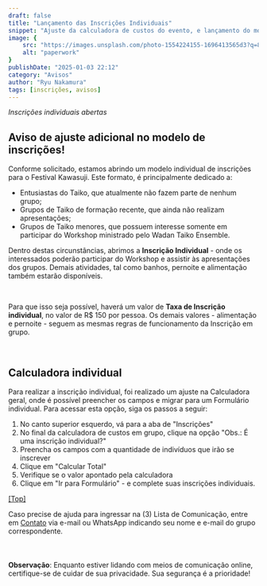 ```yaml
---
draft: false
title: "Lançamento das Inscrições Individuais"
snippet: "Ajuste da calculadora de custos do evento, e lançamento do modelo individual de inscrições"
image: {
    src: "https://images.unsplash.com/photo-1554224155-1696413565d3?q=80&w=2670&auto=format&fit=crop&ixlib=rb-4.0.3&ixid=M3wxMjA3fDB8MHxwaG90by1wYWdlfHx8fGVufDB8fHx8fA%3D%3D",
    alt: "paperwork"
}
publishDate: "2025-01-03 22:12"
category: "Avisos"
author: "Ryu Nakamura"
tags: [inscrições, avisos]
---
```


_Inscrições individuais abertas_

## Aviso de ajuste adicional no modelo de inscrições!

Conforme solicitado, estamos abrindo um modelo individual de inscrições para o Festival Kawasuji. Este formato, é principalmente dedicado a:
- Entusiastas do Taiko, que atualmente não fazem parte de nenhum grupo;
- Grupos de Taiko de formação recente, que ainda não realizam apresentações;
- Grupos de Taiko menores, que possuem interesse somente em participar do Workshop ministrado pelo Wadan Taiko Ensemble.

Dentro destas circunstâncias, abrimos a **Inscrição Individual** - onde os interessados poderão participar do Workshop e assistir às apresentações dos grupos. Demais atividades, tal como banhos, pernoite e alimentação também estarão disponíveis.

<br>

Para que isso seja possível, haverá um valor de **Taxa de Inscrição individual**, no valor de R$ 150 por pessoa. Os demais valores - alimentação e pernoite - seguem as mesmas regras de funcionamento da Inscrição em grupo.

<br>

## Calculadora individual

Para realizar a inscrição individual, foi realizado um ajuste na Calculadora geral, onde é possível preencher os campos e migrar para um Formulário individual. Para acessar esta opção, siga os passos a seguir:
1. No canto superior esquerdo, vá para a aba de "Inscrições"
2. No final da calculadora de custos em grupo, clique na opção "Obs.: É uma inscrição individual?"
3. Preencha os campos com a quantidade de indivíduos que irão se inscrever
4. Clique em "Calcular Total"
5. Verifique se o valor apontado pela calculadora
6. Clique em "Ir para Formulário" - e complete suas inscrições individuais.

[[Top]](#top)

Caso precise de ajuda para ingressar na (3) Lista de Comunicação, entre em [Contato](https://festivalkawasuji.com.br/contato) via e-mail ou WhatsApp indicando seu nome e e-mail do grupo correspondente.
<br>
<br>
<br>
<br>
**Observação**: Enquanto estiver lidando com meios de comunicação online, certifique-se de cuidar de sua privacidade. Sua segurança é a prioridade!
<br>
<br>
<br>
<br>